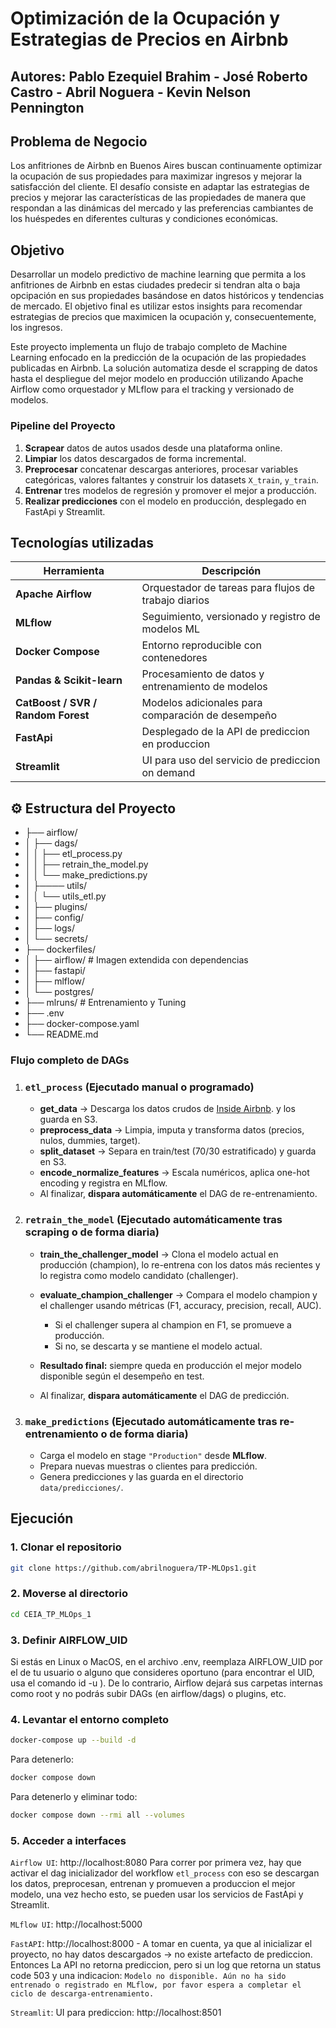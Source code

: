 # Optimización de la Ocupación y Estrategias de Precios en Airbnb
## Autores: Pablo Ezequiel Brahim - José Roberto Castro -  Abril Noguera - Kevin Nelson Pennington 

## Problema de Negocio
Los anfitriones de Airbnb en Buenos Aires buscan continuamente optimizar la ocupación de sus propiedades para maximizar ingresos y mejorar la satisfacción del cliente. El desafío consiste en adaptar las estrategias de precios y mejorar las características de las propiedades de manera que respondan a las dinámicas del mercado y las preferencias cambiantes de los huéspedes en diferentes culturas y condiciones económicas.

## Objetivo
Desarrollar un modelo predictivo de machine learning que permita a los anfitriones de Airbnb en estas ciudades predecir si tendran alta o baja opcipación en sus propiedades basándose en datos históricos y tendencias de mercado. El objetivo final es utilizar estos insights para recomendar estrategias de precios que maximicen la ocupación y, consecuentemente, los ingresos.

Este proyecto implementa un flujo de trabajo completo de Machine Learning enfocado en la predicción de la ocupación de las propiedades publicadas en Airbnb. La solución automatiza desde el scrapping de datos hasta el despliegue del mejor modelo en producción utilizando Apache Airflow como orquestador y MLflow para el tracking y versionado de modelos.

### Pipeline del Proyecto

1. **Scrapear** datos de autos usados desde una plataforma online.
2. **Limpiar** los datos descargados de forma incremental.
3. **Preprocesar** concatenar descargas anteriores, procesar variables categóricas, valores faltantes y construir los datasets `X_train`, `y_train`.
4. **Entrenar** tres modelos de regresión y promover el mejor a producción.
5. **Realizar predicciones** con el modelo en producción, desplegado en FastApi y Streamlit.

## Tecnologías utilizadas

| Herramienta         | Descripción                                           |
|---------------------|-------------------------------------------------------|
| **Apache Airflow**  | Orquestador de tareas para flujos de trabajo diarios |
| **MLflow**          | Seguimiento, versionado y registro de modelos ML     |
| **Docker Compose**  | Entorno reproducible con contenedores                |
| **Pandas & Scikit-learn** | Procesamiento de datos y entrenamiento de modelos |
| **CatBoost / SVR / Random Forest**  | Modelos adicionales para comparación de desempeño    |
| **FastApi**           | Desplegado de la API de prediccion en produccion    |
| **Streamlit**  | UI para uso del servicio de prediccion on demand    |


## ⚙️ Estructura del Proyecto
- ├── airflow/
- │ ├── dags/
- │ │ ├── etl_process.py
- │ │ ├── retrain_the_model.py
- │ │ └── make_predictions.py
- │ ├──── utils/
- │ │ └── utils_etl.py
- │ ├── plugins/
- │ ├── config/
- │ ├── logs/
- │ └── secrets/
- ├── dockerfiles/
- │ ├── airflow/ # Imagen extendida con dependencias
- │ ├── fastapi/
- │ ├── mlflow/
- │ └── postgres/
- ├── mlruns/ # Entrenamiento y Tuning
- ├── .env
- ├── docker-compose.yaml
- └── README.md

### Flujo completo de DAGs

1. ### `etl_process` (Ejecutado manual o programado)
   - **get_data** → Descarga los datos crudos de [Inside Airbnb](https://insideairbnb.com/get-the-data/). y los guarda en S3.  
   - **preprocess_data** → Limpia, imputa y transforma datos (precios, nulos, dummies, target).  
   - **split_dataset** → Separa en train/test (70/30 estratificado) y guarda en S3.  
   - **encode_normalize_features** → Escala numéricos, aplica one-hot encoding y registra en MLflow. 
   - Al finalizar, **dispara automáticamente** el DAG de re-entrenamiento. 

2. ### `retrain_the_model` (Ejecutado automáticamente tras scraping o de forma diaria)
   
   - **train_the_challenger_model** → Clona el modelo actual en producción (champion), lo re-entrena con los datos más recientes y lo registra como modelo candidato (challenger).  
   - **evaluate_champion_challenger** → Compara el modelo champion y el challenger usando métricas (F1, accuracy, precision, recall, AUC).  
      - Si el challenger supera al champion en F1, se promueve a producción.  
      - Si no, se descarta y se mantiene el modelo actual.  

   - **Resultado final:** siempre queda en producción el mejor modelo disponible según el desempeño en test.  
   - Al finalizar, **dispara automáticamente** el DAG de predicción.

3. ### `make_predictions` (Ejecutado automáticamente tras re-entrenamiento o de forma diaria)
   - Carga el modelo en stage `"Production"` desde **MLflow**.
   - Prepara nuevas muestras o clientes para predicción.
   - Genera predicciones y las guarda en el directorio `data/predicciones/`.

## Ejecución

### 1. Clonar el repositorio
```bash
git clone https://github.com/abrilnoguera/TP-MLOps1.git
```

### 2. Moverse al directorio
```bash
cd CEIA_TP_MLOps_1
```
### 3. Definir AIRFLOW_UID
Si estás en Linux o MacOS, en el archivo .env, reemplaza AIRFLOW_UID por el de tu usuario o alguno que consideres oportuno (para encontrar el UID, usa el comando id -u <username>). De lo contrario, Airflow dejará sus carpetas internas como root y no podrás subir DAGs (en airflow/dags) o plugins, etc.

### 4. Levantar el entorno completo
```bash
docker-compose up --build -d
```

Para detenerlo:
```Bash
docker compose down
```

Para detenerlo y eliminar todo:
```Bash
docker compose down --rmi all --volumes
```

### 5. Acceder a interfaces
`Airflow UI`: http://localhost:8080
Para correr por primera vez, hay que activar el dag inicializador del workflow `etl_process` con eso se descargan los datos, preprocesan, entrenan y promueven a produccion el mejor modelo, una vez hecho esto, se pueden usar los servicios de FastApi y Streamlit.

`MLflow UI`: http://localhost:5000

`FastAPI`: http://localhost:8000 - A tomar en cuenta, ya que al inicializar el proyecto, no hay datos descargados -> no existe artefacto de prediccion. Entonces
                                 La API no retorna prediccion, pero si un log que retorna un status code 503 y una indicacion: `Modelo no disponible. Aún no ha sido entrenado o registrado en MLflow, por favor espera a completar el ciclo de descarga-entrenamiento.`

`Streamlit`: UI para prediccion: http://localhost:8501
